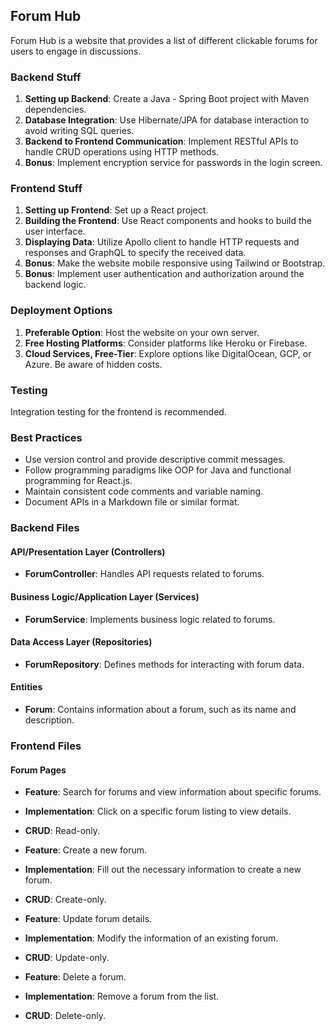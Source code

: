 ## Forum Hub

Forum Hub is a website that provides a list of different clickable forums for users to engage in discussions.

### Backend Stuff

1. **Setting up Backend**: Create a Java - Spring Boot project with Maven dependencies.
2. **Database Integration**: Use Hibernate/JPA for database interaction to avoid writing SQL queries.
3. **Backend to Frontend Communication**: Implement RESTful APIs to handle CRUD operations using HTTP methods.
4. **Bonus**: Implement encryption service for passwords in the login screen.

### Frontend Stuff

1. **Setting up Frontend**: Set up a React project.
2. **Building the Frontend**: Use React components and hooks to build the user interface.
3. **Displaying Data**: Utilize Apollo client to handle HTTP requests and responses and GraphQL to specify the received data.
4. **Bonus**: Make the website mobile responsive using Tailwind or Bootstrap.
5. **Bonus**: Implement user authentication and authorization around the backend logic.

### Deployment Options

1. **Preferable Option**: Host the website on your own server.
2. **Free Hosting Platforms**: Consider platforms like Heroku or Firebase.
3. **Cloud Services, Free-Tier**: Explore options like DigitalOcean, GCP, or Azure. Be aware of hidden costs.

### Testing

Integration testing for the frontend is recommended.

### Best Practices

- Use version control and provide descriptive commit messages.
- Follow programming paradigms like OOP for Java and functional programming for React.js.
- Maintain consistent code comments and variable naming.
- Document APIs in a Markdown file or similar format.

### Backend Files

#### API/Presentation Layer (Controllers)

- **ForumController**: Handles API requests related to forums.

#### Business Logic/Application Layer (Services)

- **ForumService**: Implements business logic related to forums.

#### Data Access Layer (Repositories)

- **ForumRepository**: Defines methods for interacting with forum data.

#### Entities

- **Forum**: Contains information about a forum, such as its name and description.

### Frontend Files

#### Forum Pages

- **Feature**: Search for forums and view information about specific forums.
- **Implementation**: Click on a specific forum listing to view details.
- **CRUD**: Read-only.

- **Feature**: Create a new forum.
- **Implementation**: Fill out the necessary information to create a new forum.
- **CRUD**: Create-only.

- **Feature**: Update forum details.
- **Implementation**: Modify the information of an existing forum.
- **CRUD**: Update-only.

- **Feature**: Delete a forum.
- **Implementation**: Remove a forum from the list.
- **CRUD**: Delete-only.

